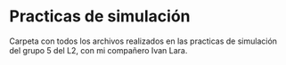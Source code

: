 # Practicas de simulación
Carpeta con todos los archivos realizados en las practicas de simulación del grupo 5 del L2, con mi compañero Ivan Lara.
